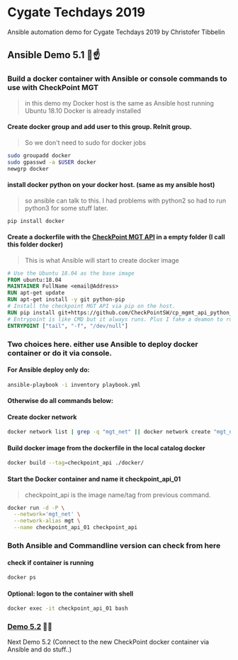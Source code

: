 # Cygate Techdays 2019
Ansible automation demo for Cygate Techdays 2019 by Christofer Tibbelin

## Ansible Demo 5.1 :whale::point_up:

### Build a docker container with Ansible or console commands to use with CheckPoint MGT

> in this demo my Docker host is the same as Ansible host running Ubuntu 18.10
> Docker is already installed

#### Create docker group and add user to this group. ReInit group.
> So we don't need to sudo for docker jobs
```sh
sudo groupadd docker
sudo gpasswd -a $USER docker
newgrp docker
```

#### install docker python on your docker host. (same as my ansible host)
> so ansible can talk to this. I had problems with python2 so had to run python3 for some stuff later.
```sh
pip install docker
```

#### Create a dockerfile with the [CheckPoint MGT API](https://github.com/CheckPointSW/cp_mgmt_api_python_sdk) in a empty folder (I call this folder docker)
> This is what Ansible will start to create docker image
```dockerfile
# Use the Ubuntu 18.04 as the base image
FROM ubuntu:18.04
MAINTAINER FullName <email@Address>
RUN apt-get update
RUN apt-get install -y git python-pip
# Install the checkpoint MGT API via pip on the host.
RUN pip install git+https://github.com/CheckPointSW/cp_mgmt_api_python_sdk
# Entrypoint is like CMD but it always runs. Plus I fake a deamon to run always.
ENTRYPOINT ["tail", "-f", "/dev/null"]
```

### Two choices here. either use Ansible to deploy docker container or do it via console.
#### For Ansible deploy only do:
```sh
ansible-playbook -i inventory playbook.yml
```

#### Otherwise do all commands below:
#### Create docker network
```sh
docker network list | grep -q "mgt_net" || docker network create "mgt_net"
```

#### Build docker image from the dockerfile in the local catalog docker
```sh
docker build --tag=checkpoint_api ./docker/
```

#### Start the Docker container and name it checkpoint_api_01
> checkpoint_api is the image name/tag from previous command.
```sh
docker run -d -P \
  --network='mgt_net' \
  --network-alias mgt \
  --name checkpoint_api_01 checkpoint_api
```

### Both Ansible and Commandline version can check from here
#### check if container is running
```sh
docker ps
```

#### Optional: logon to the container with shell
```sh
docker exec -it checkpoint_api_01 bash
```

### [Demo 5.2](../demo5_2/) :whale::metal:
Next Demo 5.2 (Connect to the new CheckPoint docker container via Ansible and do stuff..)
